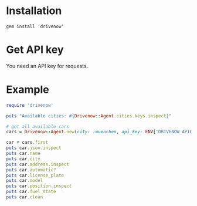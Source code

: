 Installation
=
    gem install 'drivenow'

Get API key
=

You need an API key for requests.

Example
=

```ruby
require 'drivenow'

puts "Available cities: #{Drivenow::Agent.cities.keys.inspect}"

# get all available cars
cars = Drivenow::Agent.new(city: :muenchen, api_key: ENV['DRIVENOW_APIKEY']).cars

car = cars.first
puts car.json.inspect
puts car.name
puts car.city
puts car.address.inspect
puts car.automatic?
puts car.license_plate
puts car.model
puts car.position.inspect
puts car.fuel_state
puts car.clean
```
